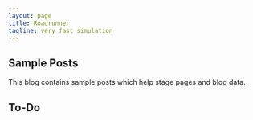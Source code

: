 ```yaml
---
layout: page
title: Roadrunner
tagline: very fast simulation
---
```


## Sample Posts

This blog contains sample posts which help stage pages and blog data.

## To-Do



